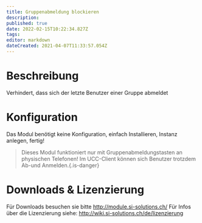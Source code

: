 ```yaml
---
title: Gruppenabmeldung blockieren
description: 
published: true
date: 2022-02-15T10:22:34.827Z
tags: 
editor: markdown
dateCreated: 2021-04-07T11:33:57.054Z
---
```


# Beschreibung
Verhindert, dass sich der letzte Benutzer einer Gruppe abmeldet 
# Konfiguration
Das Modul benötigt keine Konfiguration, einfach Installieren, Instanz anlegen, fertig!

> Dieses Modul funktioniert nur mit Gruppenabmeldungstasten an physischen Telefonen! 
Im UCC-Client können sich Benutzer trotzdem Ab-und Anmelden.{.is-danger}


# Downloads & Lizenzierung
Für Downloads besuchen sie bitte http://module.si-solutions.ch/
Für Infos über die Lizenzierung siehe: http://wiki.si-solutions.ch/de/lizenzierung